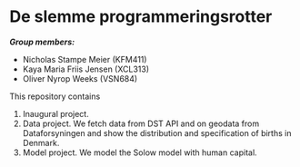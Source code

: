 # De slemme programmeringsrotter

***Group members:***
- Nicholas Stampe Meier (KFM411)
- Kaya Maria Friis Jensen (XCL313)
- Oliver Nyrop Weeks (VSN684)

This repository contains  
1. Inaugural project. 
2. Data project. We fetch data from DST API and on geodata from Dataforsyningen and show the distribution and specification of births in Denmark.
3. Model project. We model the Solow model with human capital.
